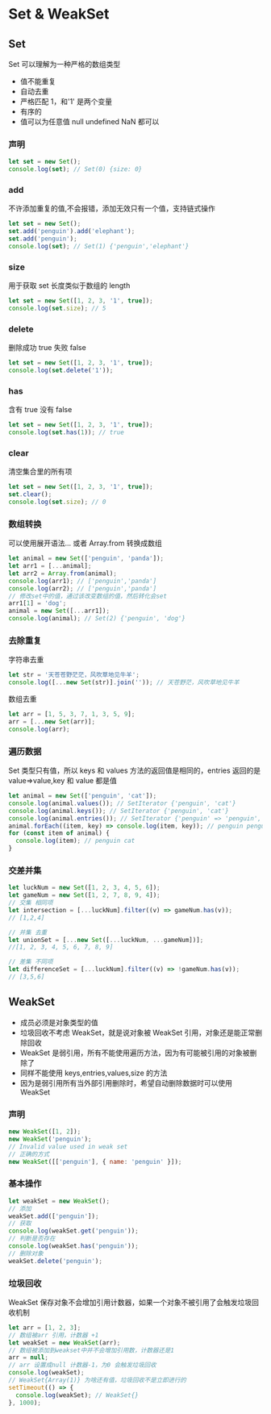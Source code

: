 # Set & WeakSet

## Set

Set 可以理解为一种严格的数组类型

- 值不能重复
- 自动去重
- 严格匹配 1，和'1' 是两个变量
- 有序的
- 值可以为任意值 null undefined NaN 都可以

### 声明

```js
let set = new Set();
console.log(set); // Set(0) {size: 0}
```

### add

不许添加重复的值,不会报错，添加无效只有一个值，支持链式操作

```js
let set = new Set();
set.add('penguin').add('elephant');
set.add('penguin');
console.log(set); // Set(1) {'penguin','elephant'}
```

### size

用于获取 set 长度类似于数组的 length

```js
let set = new Set([1, 2, 3, '1', true]);
console.log(set.size); // 5
```

### delete

删除成功 true 失败 false

```js
let set = new Set([1, 2, 3, '1', true]);
console.log(set.delete('1'));
```

### has

含有 true 没有 false

```js
let set = new Set([1, 2, 3, '1', true]);
console.log(set.has(1)); // true
```

### clear

清空集合里的所有项

```js
let set = new Set([1, 2, 3, '1', true]);
set.clear();
console.log(set.size); // 0
```

### 数组转换

可以使用展开语法... 或者 Array.from 转换成数组

```js
let animal = new Set(['penguin', 'panda']);
let arr1 = [...animal];
let arr2 = Array.from(animal);
console.log(arr1); // ['penguin','panda']
console.log(arr2); // ['penguin','panda']
// 修改set中的值，通过该改变数组的值，然后转化会set
arr1[1] = 'dog';
animal = new Set([...arr1]);
console.log(animal); // Set(2) {'penguin', 'dog'}
```

### 去除重复

字符串去重

```js
let str = '天苍苍野茫茫，风吹草地见牛羊';
console.log([...new Set(str)].join('')); // 天苍野茫，风吹草地见牛羊
```

数组去重

```js
let arr = [1, 5, 3, 7, 1, 3, 5, 9];
arr = [...new Set(arr)];
console.log(arr);
```

### 遍历数据

Set 类型只有值，所以 keys 和 values 方法的返回值是相同的，entries 返回的是 value=>value,key 和 value 都是值

```js
let animal = new Set(['penguin', 'cat']);
console.log(animal.values()); // SetIterator {'penguin', 'cat'}
console.log(animal.keys()); // SetIterator {'penguin', 'cat'}
console.log(animal.entries()); // SetIterator {'penguin' => 'penguin', 'cat' => 'cat'}
animal.forEach((item, key) => console.log(item, key)); // penguin penguin cat cat
for (const item of animal) {
  console.log(item); // penguin cat
}
```

### 交差并集

```js
let luckNum = new Set([1, 2, 3, 4, 5, 6]);
let gameNum = new Set([1, 2, 7, 8, 9, 4]);
// 交集 相同项
let intersection = [...luckNum].filter((v) => gameNum.has(v));
// [1,2,4]

// 并集 去重
let unionSet = [...new Set([...luckNum, ...gameNum])];
//[1, 2, 3, 4, 5, 6, 7, 8, 9]

// 差集 不同项
let differenceSet = [...luckNum].filter((v) => !gameNum.has(v));
// [3,5,6]
```

## WeakSet

- 成员必须是对象类型的值
- 垃圾回收不考虑 WeakSet，就是说对象被 WeakSet 引用，对象还是能正常删除回收
- WeakSet 是弱引用，所有不能使用遍历方法，因为有可能被引用的对象被删除了
- 同样不能使用 keys,entries,values,size 的方法
- 因为是弱引用所有当外部引用删除时，希望自动删除数据时可以使用 WeakSet

### 声明

```js
new WeakSet([1, 2]);
new WeakSet('penguin');
// Invalid value used in weak set
// 正确的方式
new WeakSet([['penguin'], { name: 'penguin' }]);
```

### 基本操作

```js
let weakSet = new WeakSet();
// 添加
weakSet.add(['penguin']);
// 获取
console.log(weakSet.get('penguin'));
// 判断是否存在
console.log(weakSet.has('penguin'));
// 删除对象
weakSet.delete('penguin');
```

### 垃圾回收

WeakSet 保存对象不会增加引用计数器，如果一个对象不被引用了会触发垃圾回收机制

```js
let arr = [1, 2, 3];
// 数组被arr 引用，计数器 +1
let weakSet = new WeakSet(arr);
// 数组被添加到weakset中并不会增加引用数，计数器还是1
arr = null;
// arr 设置成null 计数器-1，为0 会触发垃圾回收
console.log(weakSet);
// WeakSet{Array(1)} 为啥还有值，垃圾回收不是立即进行的
setTimeout(() => {
  console.log(weakSet); // WeakSet{}
}, 1000);
```
